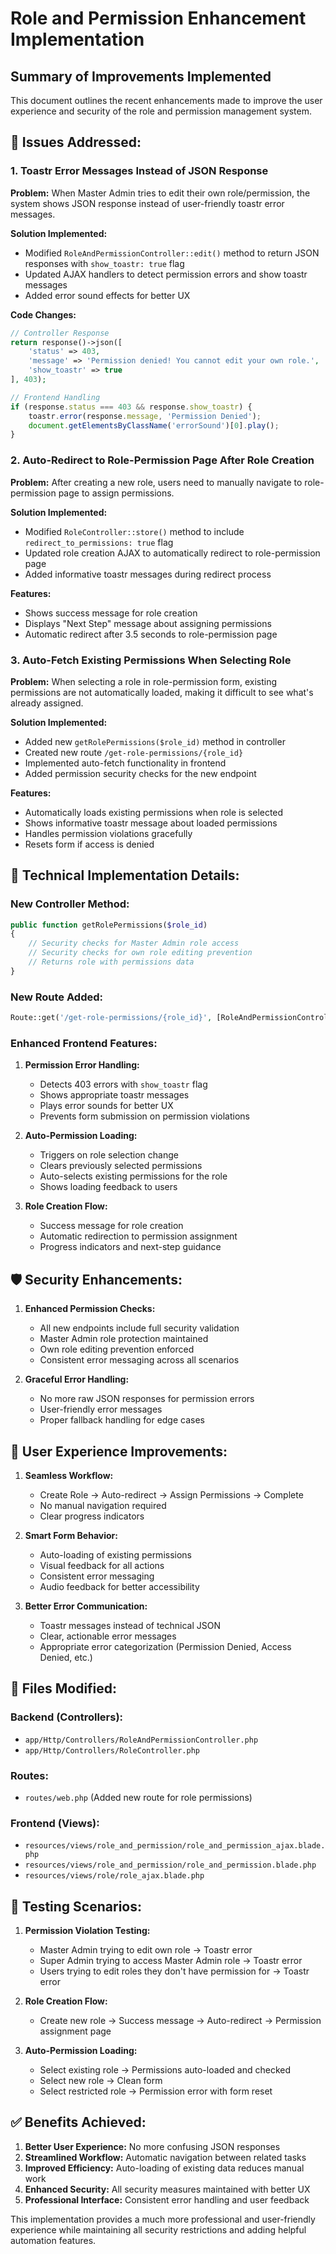 # Role and Permission Enhancement Implementation

## Summary of Improvements Implemented

This document outlines the recent enhancements made to improve the user experience and security of the role and permission management system.

## 🎯 **Issues Addressed:**

### 1. **Toastr Error Messages Instead of JSON Response**
**Problem:** When Master Admin tries to edit their own role/permission, the system shows JSON response instead of user-friendly toastr error messages.

**Solution Implemented:**
- Modified `RoleAndPermissionController::edit()` method to return JSON responses with `show_toastr: true` flag
- Updated AJAX handlers to detect permission errors and show toastr messages
- Added error sound effects for better UX

**Code Changes:**
```php
// Controller Response
return response()->json([
    'status' => 403,
    'message' => 'Permission denied! You cannot edit your own role.',
    'show_toastr' => true
], 403);
```

```javascript
// Frontend Handling
if (response.status === 403 && response.show_toastr) {
    toastr.error(response.message, 'Permission Denied');
    document.getElementsByClassName('errorSound')[0].play();
}
```

### 2. **Auto-Redirect to Role-Permission Page After Role Creation**
**Problem:** After creating a new role, users need to manually navigate to role-permission page to assign permissions.

**Solution Implemented:**
- Modified `RoleController::store()` method to include `redirect_to_permissions: true` flag
- Updated role creation AJAX to automatically redirect to role-permission page
- Added informative toastr messages during redirect process

**Features:**
- Shows success message for role creation
- Displays "Next Step" message about assigning permissions
- Automatic redirect after 3.5 seconds to role-permission page

### 3. **Auto-Fetch Existing Permissions When Selecting Role**
**Problem:** When selecting a role in role-permission form, existing permissions are not automatically loaded, making it difficult to see what's already assigned.

**Solution Implemented:**
- Added new `getRolePermissions($role_id)` method in controller
- Created new route `/get-role-permissions/{role_id}`
- Implemented auto-fetch functionality in frontend
- Added permission security checks for the new endpoint

**Features:**
- Automatically loads existing permissions when role is selected
- Shows informative toastr message about loaded permissions
- Handles permission violations gracefully
- Resets form if access is denied

## 🔧 **Technical Implementation Details:**

### **New Controller Method:**
```php
public function getRolePermissions($role_id)
{
    // Security checks for Master Admin role access
    // Security checks for own role editing prevention
    // Returns role with permissions data
}
```

### **New Route Added:**
```php
Route::get('/get-role-permissions/{role_id}', [RoleAndPermissionController::class, 'getRolePermissions'])->name('get-role-permissions');
```

### **Enhanced Frontend Features:**

1. **Permission Error Handling:**
   - Detects 403 errors with `show_toastr` flag
   - Shows appropriate toastr messages
   - Plays error sounds for better UX
   - Prevents form submission on permission violations

2. **Auto-Permission Loading:**
   - Triggers on role selection change
   - Clears previously selected permissions
   - Auto-selects existing permissions for the role
   - Shows loading feedback to users

3. **Role Creation Flow:**
   - Success message for role creation
   - Automatic redirection to permission assignment
   - Progress indicators and next-step guidance

## 🛡️ **Security Enhancements:**

1. **Enhanced Permission Checks:**
   - All new endpoints include full security validation
   - Master Admin role protection maintained
   - Own role editing prevention enforced
   - Consistent error messaging across all scenarios

2. **Graceful Error Handling:**
   - No more raw JSON responses for permission errors
   - User-friendly error messages
   - Proper fallback handling for edge cases

## 🎨 **User Experience Improvements:**

1. **Seamless Workflow:**
   - Create Role → Auto-redirect → Assign Permissions → Complete
   - No manual navigation required
   - Clear progress indicators

2. **Smart Form Behavior:**
   - Auto-loading of existing permissions
   - Visual feedback for all actions
   - Consistent error messaging
   - Audio feedback for better accessibility

3. **Better Error Communication:**
   - Toastr messages instead of technical JSON
   - Clear, actionable error messages
   - Appropriate error categorization (Permission Denied, Access Denied, etc.)

## 📁 **Files Modified:**

### **Backend (Controllers):**
- `app/Http/Controllers/RoleAndPermissionController.php`
- `app/Http/Controllers/RoleController.php`

### **Routes:**
- `routes/web.php` (Added new route for role permissions)

### **Frontend (Views):**
- `resources/views/role_and_permission/role_and_permission_ajax.blade.php`
- `resources/views/role_and_permission/role_and_permission.blade.php`
- `resources/views/role/role_ajax.blade.php`

## 🧪 **Testing Scenarios:**

1. **Permission Violation Testing:**
   - Master Admin trying to edit own role → Toastr error
   - Super Admin trying to access Master Admin role → Toastr error
   - Users trying to edit roles they don't have permission for → Toastr error

2. **Role Creation Flow:**
   - Create new role → Success message → Auto-redirect → Permission assignment page

3. **Auto-Permission Loading:**
   - Select existing role → Permissions auto-loaded and checked
   - Select new role → Clean form
   - Select restricted role → Permission error with form reset

## ✅ **Benefits Achieved:**

1. **Better User Experience:** No more confusing JSON responses
2. **Streamlined Workflow:** Automatic navigation between related tasks
3. **Improved Efficiency:** Auto-loading of existing data reduces manual work
4. **Enhanced Security:** All security measures maintained with better UX
5. **Professional Interface:** Consistent error handling and user feedback

This implementation provides a much more professional and user-friendly experience while maintaining all security restrictions and adding helpful automation features.